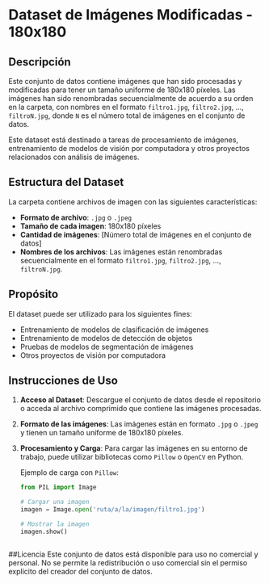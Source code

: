 # Dataset de Imágenes Modificadas - 180x180

## Descripción

Este conjunto de datos contiene imágenes que han sido procesadas y modificadas para tener un tamaño uniforme de 180x180 píxeles. Las imágenes han sido renombradas secuencialmente de acuerdo a su orden en la carpeta, con nombres en el formato `filtro1.jpg`, `filtro2.jpg`, ..., `filtroN.jpg`, donde `N` es el número total de imágenes en el conjunto de datos.

Este dataset está destinado a tareas de procesamiento de imágenes, entrenamiento de modelos de visión por computadora y otros proyectos relacionados con análisis de imágenes.

## Estructura del Dataset

La carpeta contiene archivos de imagen con las siguientes características:

- **Formato de archivo**: `.jpg` o `.jpeg`
- **Tamaño de cada imagen**: 180x180 píxeles
- **Cantidad de imágenes**: [Número total de imágenes en el conjunto de datos]
- **Nombres de los archivos**: Las imágenes están renombradas secuencialmente en el formato `filtro1.jpg`, `filtro2.jpg`, ..., `filtroN.jpg`.

## Propósito

El dataset puede ser utilizado para los siguientes fines:

- Entrenamiento de modelos de clasificación de imágenes
- Entrenamiento de modelos de detección de objetos
- Pruebas de modelos de segmentación de imágenes
- Otros proyectos de visión por computadora

## Instrucciones de Uso

1. **Acceso al Dataset**: Descargue el conjunto de datos desde el repositorio o acceda al archivo comprimido que contiene las imágenes procesadas.
2. **Formato de las imágenes**: Las imágenes están en formato `.jpg` o `.jpeg` y tienen un tamaño uniforme de 180x180 píxeles.
3. **Procesamiento y Carga**: Para cargar las imágenes en su entorno de trabajo, puede utilizar bibliotecas como `Pillow` o `OpenCV` en Python.

   Ejemplo de carga con `Pillow`:
   ```python
   from PIL import Image

   # Cargar una imagen
   imagen = Image.open('ruta/a/la/imagen/filtro1.jpg')

   # Mostrar la imagen
   imagen.show()



##Licencia
Este conjunto de datos está disponible para uso no comercial y personal. No se permite la redistribución o uso comercial sin el permiso explícito del creador del conjunto de datos.
